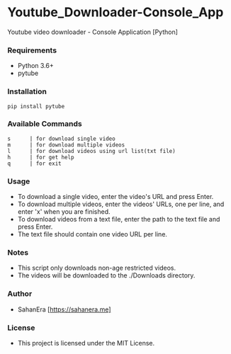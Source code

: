 # Youtube_Downloader-Console_App
Youtube video downloader - Console Application [Python]

### Requirements
- Python 3.6+
- pytube

### Installation
    pip install pytube

### Available Commands
    s      | for download single video
    m      | for download multiple videos 
    l      | for download videos using url list(txt file)
    h      | for get help
    q      | for exit

### Usage
- To download a single video, enter the video's URL and press Enter.
- To download multiple videos, enter the videos' URLs, one per line, and enter 'x' when you are finished.
- To download videos from a text file, enter the path to the text file and press Enter.
- The text file should contain one video URL per line.


### Notes
- This script only downloads non-age restricted videos.
- The videos will be downloaded to the ./Downloads directory.

### Author
- SahanEra [https://sahanera.me]

### License
- This project is licensed under the MIT License.

